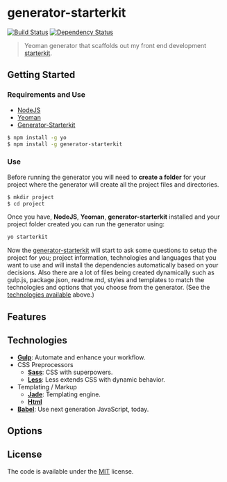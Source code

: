 # generator-starterkit 

[![Build Status](https://img.shields.io/travis/carloscuesta/generator-starterkit.svg)](https://travis-ci.org/carloscuesta/generator-starterkit)
[![Dependency Status](https://img.shields.io/david/carloscuesta/generator-starterkit.svg)](https://david-dm.org/carloscuesta/generator-starterkit)

> Yeoman generator that scaffolds out my front end development [starterkit](https://github.com/carloscuesta/starterkit).

## Getting Started

### Requirements and Use

- [NodeJS](https://nodejs.org/en/)
- [Yeoman](http://yeoman.io)
- [Generator-Starterkit](https://github.com/carloscuesta/generator-starterkit)

```bash
$ npm install -g yo
$ npm install -g generator-starterkit
```

### Use

Before running the generator you will need to **create a folder** for your project where the generator will create all the project files and directories.

```bash
$ mkdir project
$ cd project
```

Once you have, **NodeJS**, **Yeoman**, **generator-starterkit** installed and your project folder created you can run the generator using:

```bash
yo starterkit
```

Now the [generator-starterkit](https://github.com/carloscuesta/generator-starterkit) will start to ask some questions to setup the project for you; project information, technologies and languages that you want to use and will install the dependencies automatically based on your decisions. Also there are a lot of files being created dynamically such as gulp.js, package.json, readme.md, styles and templates to match the technologies and options that you choose from the generator. (See the [technologies available](https://github.com/carloscuesta/generator-starterkit#technologies) above.) 

## Features

## Technologies

- [**Gulp**](http://gulpjs.com): Automate and enhance your workflow.
- CSS Preprocessors
    - [**Sass**](http://sass-lang.com): CSS with superpowers.
    - [**Less**](http://lesscss.org): Less extends CSS with dynamic behavior.
- Templating / Markup
    - [**Jade**](http://jade-lang.com): Templating engine.
    - [**Html**](https://developer.mozilla.org/es/docs/Web/HTML)
- [**Babel**](https://babeljs.io): Use next generation JavaScript, today.

## Options


## License

The code is available under the [MIT](https://github.com/carloscuesta/generator-starterkit/blob/master/LICENSE) license.
